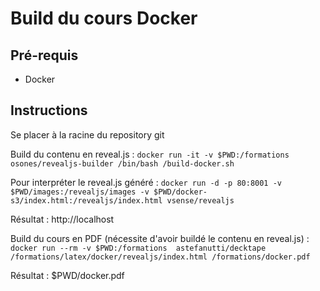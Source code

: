 # Build du cours Docker

## Pré-requis

* Docker

## Instructions

Se placer à la racine du repository git

Build du contenu en reveal.js :
 `docker run -it -v $PWD:/formations osones/revealjs-builder /bin/bash /build-docker.sh`

Pour interpréter le reveal.js généré :
`docker run -d -p 80:8001 -v $PWD/images:/revealjs/images -v $PWD/docker-s3/index.html:/revealjs/index.html vsense/revealjs`

Résultat : http://localhost


Build du cours en PDF (nécessite d'avoir buildé le contenu en reveal.js) :
`docker run --rm -v $PWD:/formations  astefanutti/decktape /formations/latex/docker/revealjs/index.html /formations/docker.pdf`

Résultat : $PWD/docker.pdf
